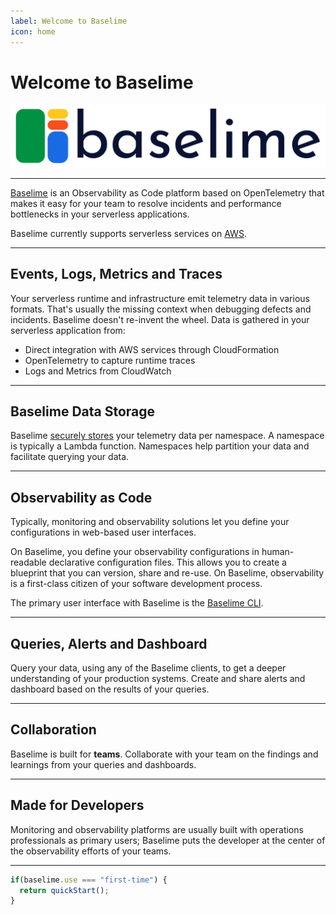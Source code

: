 ```yaml
---
label: Welcome to Baselime
icon: home
---
```

# Welcome to Baselime

![](./assets/images/logo-wide.svg)

---

[Baselime](https://baselime.io) is an Observability as Code platform based on OpenTelemetry that makes it easy for your team to resolve incidents and performance bottlenecks in your serverless applications.

Baselime currently supports serverless services on [AWS](https://aws.amazon.com/).

---
## Events, Logs, Metrics and Traces

Your serverless runtime and infrastructure emit telemetry data in various formats. That's usually the missing context when debugging defects and incidents. Baselime doesn't re-invent the wheel. Data is gathered in your serverless application from:
- Direct integration with AWS services through CloudFormation
- OpenTelemetry to capture runtime traces
- Logs and Metrics from CloudWatch

---

## Baselime Data Storage

Baselime [securely stores](../docs/security/overview.md) your telemetry data per namespace. A namespace is typically a Lambda function. Namespaces help partition your data and facilitate querying your data.

---

## Observability as Code

Typically, monitoring and observability solutions let you define your configurations in web-based user interfaces.

On Baselime, you define your observability configurations in human-readable declarative configuration files. This allows you to create a blueprint that you can version, share and re-use. On Baselime, observability is a first-class citizen of your software development process.

The primary user interface with Baselime is the [Baselime CLI](../docs/cli/install.md).

---

## Queries, Alerts and Dashboard

Query your data, using any of the Baselime clients, to get a deeper understanding of your production systems. Create and share alerts and dashboard based on the results of your queries.

---

## Collaboration

Baselime is built for **teams**. Collaborate with your team on the findings and learnings from your queries and dashboards.

---

## Made for Developers

Monitoring and observability platforms are usually built with operations professionals as primary users; Baselime puts the developer at the center of the observability efforts of your teams.

---

```ts
if(baselime.use === "first-time") {
  return quickStart();
}
```
